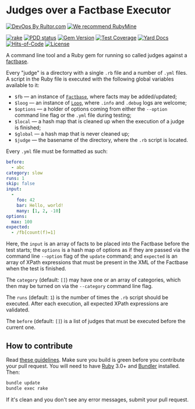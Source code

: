 # Judges over a Factbase Executor

[![DevOps By Rultor.com](http://www.rultor.com/b/yegor256/judges)](http://www.rultor.com/p/yegor256/judges)
[![We recommend RubyMine](https://www.elegantobjects.org/rubymine.svg)](https://www.jetbrains.com/ruby/)

[![rake](https://github.com/yegor256/judges/actions/workflows/rake.yml/badge.svg)](https://github.com/yegor256/judges/actions/workflows/rake.yml)
[![PDD status](http://www.0pdd.com/svg?name=yegor256/judges)](http://www.0pdd.com/p?name=yegor256/judges)
[![Gem Version](https://badge.fury.io/rb/judges.svg)](http://badge.fury.io/rb/judges)
[![Test Coverage](https://img.shields.io/codecov/c/github/yegor256/judges.svg)](https://codecov.io/github/yegor256/judges?branch=master)
[![Yard Docs](http://img.shields.io/badge/yard-docs-blue.svg)](http://rubydoc.info/github/yegor256/judges/master/frames)
[![Hits-of-Code](https://hitsofcode.com/github/yegor256/judges)](https://hitsofcode.com/view/github/yegor256/judges)
[![License](https://img.shields.io/badge/license-MIT-green.svg)](https://github.com/yegor256/judges/blob/master/LICENSE.txt)

A command line tool and a Ruby gem for running so called judges against a
[factbase](https://github.com/yegor256/factbase).

Every "judge" is a directory with a single `.rb` file and a number
of `.yml` files. A script in the Ruby file is executed with the following
global variables available to it:

* `$fb` — an instance
  of [`Factbase`](https://www.rubydoc.info/gems/factbase/0.0.22/Factbase),
  where facts may be added/updated;
* `$loog` — an instance
  of [`Loog`](https://www.rubydoc.info/gems/loog/0.5.1/Loog),
  where `.info` and `.debug` logs are welcome;
* `$options` — a holder of options coming from either the `--option` command
  line flag or the `.yml` file during testing;
* `$local` — a hash map that is cleaned up when the execution of
  a judge is finished;
* `$global` — a hash map that is never cleaned up;
* `$judge` — the basename of the directory, where the `.rb` script is located.

Every `.yml` file must be formatted as such:

```yaml
before:
  - abc
category: slow
runs: 1
skip: false
input:
  -
    foo: 42
    bar: Hello, world!
    many: [1, 2, -10]
options:
  max: 100
expected:
  - /fb[count(f)=1]
```

Here, the `input` is an array of facts to be placed into the Factbase before
the test starts; the `options` is a hash map of options as if they are passed
via the command line `--option` flag of the `update` command; and `expected` is
an array of XPath expressions that must be present in the XML of the Factbase
when the test is finished.

The `category` (default: `[]`) may have one or an array of categories,
which then may be turned on via the `--category` command line flag.

The `runs` (default: `1`) is the number of times the `.rb` script should
be executed. After each execution, all expected XPath expressions are validated.

The `before` (default: `[]`) is a list of judges that must be executed before
the current one.

## How to contribute

Read
[these guidelines](https://www.yegor256.com/2014/04/15/github-guidelines.html).
Make sure you build is green before you contribute
your pull request. You will need to have
[Ruby](https://www.ruby-lang.org/en/) 3.0+ and
[Bundler](https://bundler.io/) installed. Then:

```bash
bundle update
bundle exec rake
```

If it's clean and you don't see any error messages, submit your pull request.
